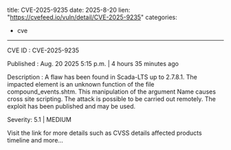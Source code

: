  
title: CVE-2025-9235
date: 2025-8-20
lien: "https://cvefeed.io/vuln/detail/CVE-2025-9235"
categories:
  - cve
---

CVE ID : CVE-2025-9235

Published :  Aug. 20
2025
5:15 p.m. | 4 hours
35 minutes ago

Description : A flaw has been found in Scada-LTS up to 2.7.8.1. The impacted element is an unknown function of the file compound_events.shtm. This manipulation of the argument Name causes cross site scripting. The attack is possible to be carried out remotely. The exploit has been published and may be used.

Severity: 5.1 | MEDIUM

Visit the link for more details
such as CVSS details
affected products
timeline
and more...
